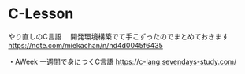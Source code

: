 # C-Lesson
やり直しのC言語
　開発環境構築でて手こずったのでまとめておきます
https://note.com/miekachan/n/nd4d0045f6435

・AWeek
一週間で身につくC言語
https://c-lang.sevendays-study.com/